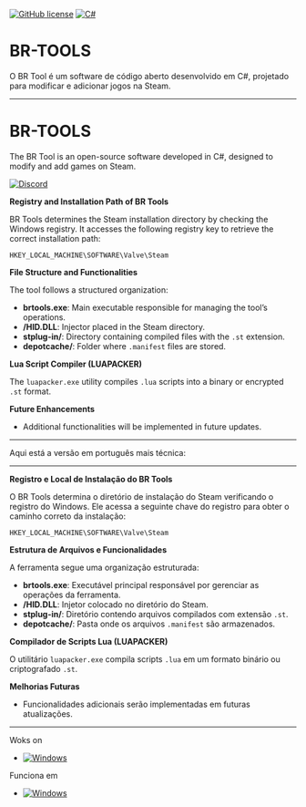 [![GitHub license](https://img.shields.io/github/license/Naereen/StrapDown.js.svg)](https://github.com/CmlLib/CmlLib.Core/blob/master/LICENSE)
[![C#](https://custom-icon-badges.demolab.com/badge/C%23-%23239120.svg?logo=cshrp&logoColor=white)](#)

# BR-TOOLS  

O BR Tool é um software de código aberto desenvolvido em C#, projetado para modificar e adicionar jogos na Steam.  

---

# BR-TOOLS  

The BR Tool is an open-source software developed in C#, designed to modify and add games on Steam.




[![Discord](https://img.shields.io/badge/Discord-%235865F2.svg?&logo=discord&logoColor=white)](https://discord.gg/w62NZ8WVsP)



**Registry and Installation Path of BR Tools**

BR Tools determines the Steam installation directory by checking the Windows registry. It accesses the following registry key to retrieve the correct installation path:

```
HKEY_LOCAL_MACHINE\SOFTWARE\Valve\Steam
```

**File Structure and Functionalities**

The tool follows a structured organization:

- **brtools.exe**: Main executable responsible for managing the tool’s operations.
- **/HID.DLL**: Injector placed in the Steam directory.
- **stplug-in/**: Directory containing compiled files with the `.st` extension.
- **depotcache/**: Folder where `.manifest` files are stored.

**Lua Script Compiler (LUAPACKER)**

The `luapacker.exe` utility compiles `.lua` scripts into a binary or encrypted `.st` format.

**Future Enhancements**

- Additional functionalities will be implemented in future updates.



---



Aqui está a versão em português mais técnica:  

---

**Registro e Local de Instalação do BR Tools**  

O BR Tools determina o diretório de instalação do Steam verificando o registro do Windows. Ele acessa a seguinte chave do registro para obter o caminho correto da instalação:  

```
HKEY_LOCAL_MACHINE\SOFTWARE\Valve\Steam
```

**Estrutura de Arquivos e Funcionalidades**  

A ferramenta segue uma organização estruturada:  

- **brtools.exe**: Executável principal responsável por gerenciar as operações da ferramenta.  
- **/HID.DLL**: Injetor colocado no diretório do Steam.  
- **stplug-in/**: Diretório contendo arquivos compilados com extensão `.st`.  
- **depotcache/**: Pasta onde os arquivos `.manifest` são armazenados.  

**Compilador de Scripts Lua (LUAPACKER)**  

O utilitário `luapacker.exe` compila scripts `.lua` em um formato binário ou criptografado `.st`.  

**Melhorias Futuras**  

- Funcionalidades adicionais serão implementadas em futuras atualizações.  

---







Woks on

- [![Windows](https://custom-icon-badges.demolab.com/badge/Windows-0078D6?logo=windows11&logoColor=white)](#)

Funciona em 

- [![Windows](https://custom-icon-badges.demolab.com/badge/Windows-0078D6?logo=windows11&logoColor=white)](#)
